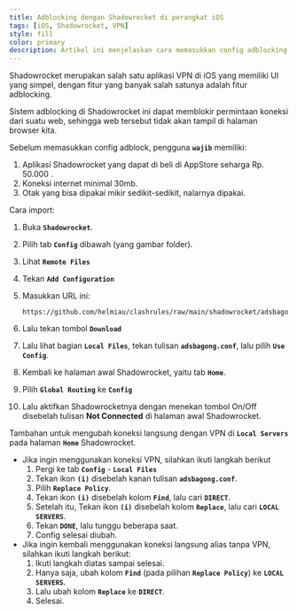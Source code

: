 ```yaml
---
title: Adblocking dengan Shadowrocket di perangkat iOS
tags: [iOS, Shadowrocket, VPN]
style: fill
color: primary
description: Artikel ini menjelaskan cara memasukkan config adblocking di aplikasi Shadowrocket iOS.
---
```


Shadowrocket merupakan salah satu aplikasi VPN di iOS yang memiliki UI yang simpel, dengan fitur yang banyak salah satunya adalah fitur adblocking.

Sistem adblocking di Shadowrocket ini dapat memblokir permintaan koneksi dari suatu web, sehingga web tersebut tidak akan tampil di halaman browser kita.

Sebelum memasukkan config adblock, pengguna **``wajib``** memiliki:
  1. Aplikasi Shadowrocket yang dapat di beli di AppStore seharga Rp. 50.000 .
  2. Koneksi internet minimal 30mb.
  3. Otak yang bisa dipakai mikir sedikit-sedikit, nalarnya dipakai.

Cara import:
  1. Buka **``Shadowrocket``**.
  2. Pilih tab **``Config``** dibawah (yang gambar folder).
  3. Lihat **``Remote Files``**
  4. Tekan **``Add Configuration``**
  5. Masukkan URL ini:

      ```
      https://github.com/helmiau/clashrules/raw/main/shadowrocket/adsbagong.conf
      ```

  6. Lalu tekan tombol **``Download``**
  7. Lalu lihat bagian **``Local Files``**, tekan tulisan **``adsbagong.conf``**, lalu pilih **``Use Config``**.
  8. Kembali ke halaman awal Shadowrocket, yaitu tab **``Home``**.
  9. Pilih **``Global Routing``** ke **``Config``**
  10. Lalu aktifkan Shadowrocketnya dengan menekan tombol On/Off disebelah tulisan **Not Connected** di halaman awal Shadowrocket.

Tambahan untuk mengubah koneksi langsung dengan VPN di **``Local Servers``** pada halaman **``Home``** Shadowrocket.
  - Jika ingin menggunakan koneksi VPN, silahkan ikuti langkah berikut
      1. Pergi ke tab **``Config``** - **``Local Files``**
      2. Tekan ikon **``(i)``** disebelah kanan tulisan **``adsbagong.conf``**.
      3. Pilih **``Replace Policy``**.
      4. Tekan ikon **``(i)``** disebelah kolom **``Find``**, lalu cari **``DIRECT``**.
      5. Setelah itu, Tekan ikon **``(i)``** disebelah kolom **``Replace``**, lalu cari **``LOCAL SERVERS``**.
      6. Tekan **``DONE``**, lalu tunggu beberapa saat.
      7. Config selesai diubah.
  - Jika ingin kembali menggunakan koneksi langsung alias tanpa VPN, silahkan ikuti langkah berikut:
      1. Ikuti langkah diatas sampai selesai.
      2. Hanya saja, ubah kolom **``Find``** (pada pilihan **``Replace Policy``**) ke **``LOCAL SERVERS``**.
      3. Lalu ubah kolom **``Replace``** ke **``DIRECT``**.
      4. Selesai.
  
